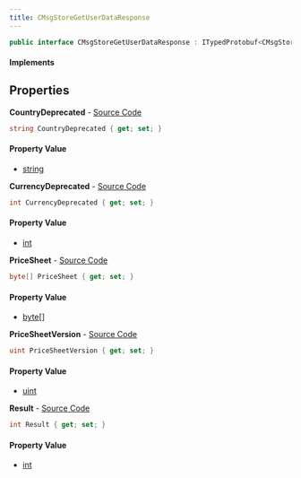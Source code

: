 ```yaml
---
title: CMsgStoreGetUserDataResponse
---
```


```csharp
public interface CMsgStoreGetUserDataResponse : ITypedProtobuf<CMsgStoreGetUserDataResponse>, INativeHandle
```

#### Implements

## Properties

**CountryDeprecated** - [Source Code](https://github.com/swiftly-solution/swiftlys2/blob/main/managed/src/SwiftlyS2.Generated/Protobufs/Interfaces/CMsgStoreGetUserDataResponse.cs#L19)

```csharp
string CountryDeprecated { get; set; }
```

#### Property Value

- [string](https://learn.microsoft.com/dotnet/api/system.string)

**CurrencyDeprecated** - [Source Code](https://github.com/swiftly-solution/swiftlys2/blob/main/managed/src/SwiftlyS2.Generated/Protobufs/Interfaces/CMsgStoreGetUserDataResponse.cs#L16)

```csharp
int CurrencyDeprecated { get; set; }
```

#### Property Value

- [int](https://learn.microsoft.com/dotnet/api/system.int32)

**PriceSheet** - [Source Code](https://github.com/swiftly-solution/swiftlys2/blob/main/managed/src/SwiftlyS2.Generated/Protobufs/Interfaces/CMsgStoreGetUserDataResponse.cs#L25)

```csharp
byte[] PriceSheet { get; set; }
```

#### Property Value

- [byte](https://learn.microsoft.com/dotnet/api/system.byte)[]

**PriceSheetVersion** - [Source Code](https://github.com/swiftly-solution/swiftlys2/blob/main/managed/src/SwiftlyS2.Generated/Protobufs/Interfaces/CMsgStoreGetUserDataResponse.cs#L22)

```csharp
uint PriceSheetVersion { get; set; }
```

#### Property Value

- [uint](https://learn.microsoft.com/dotnet/api/system.uint32)

**Result** - [Source Code](https://github.com/swiftly-solution/swiftlys2/blob/main/managed/src/SwiftlyS2.Generated/Protobufs/Interfaces/CMsgStoreGetUserDataResponse.cs#L13)

```csharp
int Result { get; set; }
```

#### Property Value

- [int](https://learn.microsoft.com/dotnet/api/system.int32)

